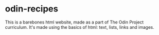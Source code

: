 # odin-recipes
This is a barebones html website, made as a part of The Odin Project curriculum.
It's made using the basics of html: text, lists, links and images.